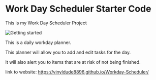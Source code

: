 # Work Day Scheduler Starter Code

This is my Work Day Scheduler Project 

<img src="./images/SchedulerScreenshot.png" alt="Getting started">

This is a daily workday planner.

This planner will allow you to add and edit tasks for the day.

It will also alert you to items that are at risk of not being finished.


link to website: https://vinyldude8896.github.io/Workday-Scheduler/

